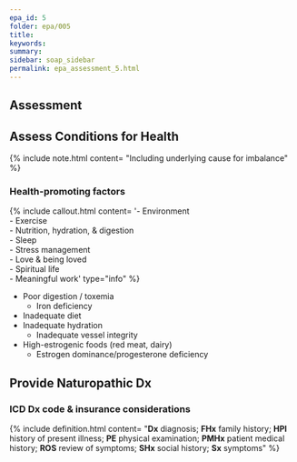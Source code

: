 ```yaml
---
epa_id: 5
folder: epa/005
title: 
keywords: 
summary: 
sidebar: soap_sidebar
permalink: epa_assessment_5.html
---
```


## Assessment

## Assess Conditions for Health
{% include note.html content= "Including underlying cause for imbalance" %}


### Health-promoting factors
{% include callout.html content= '- Environment<br>- Exercise<br>- Nutrition, hydration, & digestion<br>- Sleep<br>- Stress management<br>- Love & being loved<br>- Spiritual life<br>- Meaningful work' type="info" %}
- Poor digestion / toxemia
  - Iron deficiency
- Inadequate diet
- Inadequate hydration
  - Inadequate vessel integrity
- High-estrogenic foods (red meat, dairy) 
  - Estrogen dominance/progesterone deficiency

## Provide Naturopathic Dx

### ICD Dx code & insurance considerations

{% include definition.html content= "**Dx** diagnosis; **FHx** family history; **HPI** history of present illness; **PE** physical examination; **PMHx** patient medical history; **ROS** review of symptoms; **SHx** social history; **Sx** symptoms" %}
